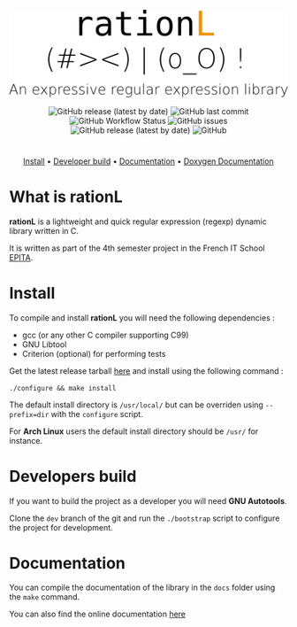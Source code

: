 <div align="center">
 
![rationL Logo](https://github.com/TheNaturLFoundation/rationL/blob/main/rationL.png)

![GitHub release (latest by date)](https://img.shields.io/github/v/release/TheNaturLFoundation/rationL?style=flat-square)
![GitHub last commit](https://img.shields.io/github/last-commit/TheNaturLFoundation/rationL?style=flat-square)
![GitHub Workflow Status](https://img.shields.io/github/workflow/status/TheNaturLFoundation/rationL/build-and-documentation?label=Build&style=flat-square)
![GitHub issues](https://img.shields.io/github/issues/TheNaturLFoundation/rationL?label=Issues&style=flat-square)
![GitHub release (latest by date)](https://img.shields.io/github/downloads/TheNaturLFoundation/rationL/latest/total?style=flat-square)
![GitHub](https://img.shields.io/github/license/TheNaturLFoundation/rationL?style=flat-square)

# 

[Install](#install) • [Developer build](#developers-build) • [Documentation](#documentation) • [Doxygen Documentation](https://thenaturlfoundation.github.io/rationL/)

</div>

# What is rationL

**rationL** is a lightweight and quick regular expression (regexp) dynamic library written in C.

It is written as part of the 4th semester project in the French IT School [EPITA](https://epita.fr).

# Install

To compile and install **rationL** you will need the following dependencies :

+ gcc (or any other C compiler supporting C99)
+ GNU Libtool
+ Criterion (optional) for performing tests

Get the latest release tarball [here](https://github.com/TheNaturLFoundation/rationl/releases/latest) and install using the following command :

```
./configure && make install
```

The default install directory is ``/usr/local/`` but can be overriden using ``--prefix=dir`` with the ``configure`` script.

For **Arch Linux** users the default install directory should be ``/usr/`` for instance.

# Developers build

If you want to build the project as a developer you will need **GNU Autotools**.

Clone the ``dev`` branch of the git and run the ``./bootstrap`` script to configure the project for development.

# Documentation

You can compile the documentation of the library in the ``docs`` folder using the ``make`` command.

You can also find the online documentation [here](https://thenaturlfoundation.github.io/rationL/)
